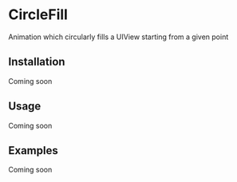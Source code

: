 # CircleFill
Animation which circularly fills a UIView starting from a given point 

## Installation
Coming soon

## Usage
Coming soon

## Examples
Coming soon
